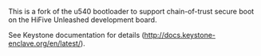 This is a fork of the u540 bootloader to support chain-of-trust secure boot on the HiFive Unleashed development board.

See Keystone documentation for details (http://docs.keystone-enclave.org/en/latest/).